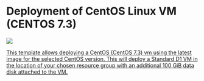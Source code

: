 # Deployment of CentOS Linux VM (CENTOS 7.3)

<a href="https://portal.azure.com/#create/Microsoft.Template/uri/https%3A%2F%2Fraw.githubusercontent.com%2Fmschippr%2Fazurescripts%2Fmaster%2F101-vm-simple-centos%2Fazuredeploy.json" target="_blank">
    <img src="http://azuredeploy.net/deploybutton.png"/>
</a>
<a href="http://armviz.io/#/?load=https%3A%2F%2Fraw.githubusercontent.com%2Fmschippr%2Fazurescripts%2Fmaster%2F101-vm-simple-centos%2Fazuredeploy.json" target="_blank">


This template allows deploying a CentOS (CentOS 7.3) vm using the latest image for the selected CentOS version. This will deploy a Standard D1 VM in the location of your chosen resource group with an additional 100 GiB data disk attached to the VM.
